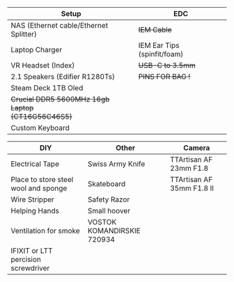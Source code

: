 
| **Setup**                                              | **EDC**                     |
| ------------------------------------------------------ | --------------------------- |
| NAS (Ethernet cable/Ethernet Splitter)                 | ~~IEM Cable~~               |
| Laptop Charger                                         | IEM Ear Tips (spinfit/foam) |
| VR Headset (Index)                                     | ~~USB-C to 3.5mm~~          |
| 2.1 Speakers (Edifier R1280Ts)                         | ~~PINS FOR BAG !~~          |
| Steam Deck 1TB Oled                                    |                             |
| ~~Crucial DDR5 5600MHz 16gb Laptop<br>(CT16G56C46S5)~~ |                             |
| Custom Keyboard                                        |                             |

| **DIY**                              | **Other**                  | **Camera**               |
| ------------------------------------ | -------------------------- | ------------------------ |
| Electrical Tape                      | Swiss Army Knife           | TTArtisan AF 23mm F1.8   |
| Place to store steel wool and sponge | Skateboard                 | TTArtisan AF 35mm F1.8 Ⅱ |
| Wire Stripper                        | Safety Razor               |                          |
| Helping Hands                        | Small hoover               |                          |
| Ventilation for smoke                | VOSTOK KOMANDIRSKIE 720934 |                          |
| IFIXIT or LTT percision screwdriver  |                            |                          |

